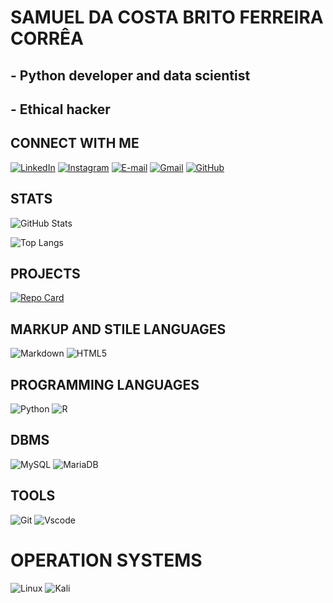 # SAMUEL DA COSTA BRITO FERREIRA CORRÊA  
## - Python developer and data scientist
## - Ethical hacker    



## CONNECT WITH ME

[![LinkedIn](https://img.shields.io/badge/LinkedIn-0077B5?style=for-the-badge&logo=linkedin&logoColor=white)](https://www.linkedin.com/in/samuel-costa-035a002b0/)
[![Instagram](https://img.shields.io/badge/-Instagram-%23E4405F?style=for-the-badge&logo=instagram&logoColor=white)](https://www.instagram.com/scostab21/)
[![E-mail](https://img.shields.io/badge/-Email-000?style=for-the-badge&logo=microsoft-outlook&logoColor=007BFF)](mailto:samcostabrito@hotmail.com)
[![Gmail](https://img.shields.io/badge/Gmail-333333?style=for-the-badge&logo=gmail&logoColor=red)](mailto:samcosta210600@gmail.com)
[![GitHub](https://img.shields.io/badge/GitHub-100000?style=for-the-badge&logo=github&logoColor=white)](https://github.com/scostab2106)


## STATS

![GitHub Stats](https://github-readme-stats.vercel.app/api?username=scostab2106&theme=neon&bg_color=000&border_color=30A3DC&show_icons=true&icon_color=30A3DC&title_color=E94D5F&text_color=FFF)


![Top Langs](https://github-readme-stats-git-masterrstaa-rickstaa.vercel.app/api/top-langs/?username=scostab2106&layout=compact&bg_color=000&border_color=30A3DC&title_color=E94D5F&text_color=FFF)

## PROJECTS

[![Repo Card](https://github-readme-stats.vercel.app/api/pin/?username=scostab2106&repo=MachineLearning_Projects_DIO&bg_color=000&border_color=30A3DC&show_icons=true&icon_color=30A3DC&title_color=E94D5F&text_color=FFF)](https://github.com/scostab2106/MachineLearning_Projects_DIO)


## MARKUP AND STILE LANGUAGES

![Markdown](https://img.shields.io/badge/Markdown-000?style=for-the-badge&logo=markdown) 
![HTML5](https://img.shields.io/badge/HTML5-E34F26?style=for-the-badge&logo=html5&logoColor=white)

## PROGRAMMING LANGUAGES

![Python](https://img.shields.io/badge/python-3670A0?style=for-the-badge&logo=python&logoColor=ffdd54)
![R](https://img.shields.io/badge/R-276DC3?style=for-the-badge&logo=r&logoColor=white)

## DBMS

![MySQL](https://img.shields.io/badge/MySQL-00000F?style=for-the-badge&logo=mysql&logoColor=white)
![MariaDB](https://img.shields.io/badge/MariaDB-003545?style=for-the-badge&logo=mariadb&logoColor=white)

## TOOLS

![Git](https://img.shields.io/badge/GIT-E44C30?style=for-the-badge&logo=git&logoColor=white)
![Vscode](https://img.shields.io/badge/Vscode-007ACC?style=for-the-badge&logo=visual-studio-code&logoColor=white)

# OPERATION SYSTEMS

![Linux](https://img.shields.io/badge/Linux-000?style=for-the-badge&logo=linux&logoColor=FCC624)
![Kali](https://img.shields.io/badge/Kali-268BEE?style=for-the-badge&logo=kalilinux&logoColor=white)


